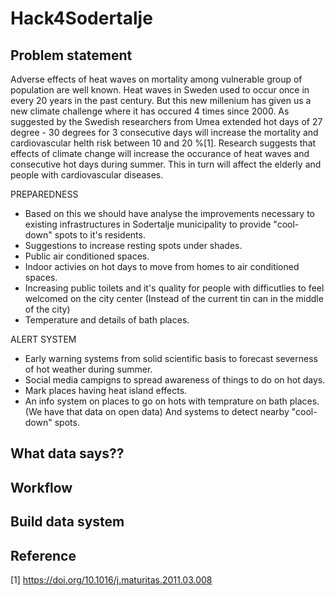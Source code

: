 # Hack4Sodertalje

## Problem statement 
Adverse effects of heat waves on mortality among vulnerable group of population are well known. Heat waves in Sweden used to occur once in every 20 years in the past century. But this new millenium has given us a new climate challenge where it has occured 4 times since 2000. As suggested by the Swedish researchers from Umea extended hot days of 27 degree - 30 degrees for 3 consecutive days will increase the mortality and cardiovascular helth risk between 10 and 20 %[1]. Research suggests that effects of climate change will increase the occurance of heat waves and consecutive hot days during summer. This in turn will affect the elderly and people with cardiovascular diseases. 

PREPAREDNESS
* Based on this we should have analyse the improvements necessary to existing infrastructures in Sodertalje municipality to provide "cool-down" spots to it's residents. 
* Suggestions to increase resting spots under shades. 
* Public air conditioned spaces.
* Indoor activies on hot days to move from homes to air conditioned spaces. 
* Increasing public toilets and it's quality for people with difficutlies to feel welcomed on the city center (Instead of the current tin can in the middle of the city) 
* Temperature and details of bath places.

ALERT SYSTEM
* Early warning systems from solid scientific basis to forecast severness of hot weather during summer. 
* Social media campigns to spread awareness of things to do on hot days.
* Mark places having heat island effects. 
* An info system on places to go on hots with temprature on bath places. (We have that data on open data) And systems to detect nearby "cool-down" spots.


## What data says??

## Workflow

## Build data system 

## Reference 
[1] https://doi.org/10.1016/j.maturitas.2011.03.008
